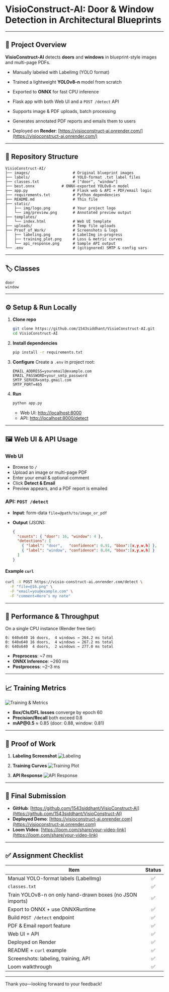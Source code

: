 # VisioConstruct-AI: Door & Window Detection in Architectural Blueprints

---

## 🚀 Project Overview

**VisioConstruct-AI** detects **doors** and **windows** in blueprint-style images and multi-page PDFs.

* Manually labeled with LabelImg (YOLO format)
* Trained a lightweight **YOLOv8-n** model from scratch
* Exported to **ONNX** for fast CPU inference
* Flask app with both Web UI and a `POST /detect` API
* Supports image & PDF uploads, batch processing
* Generates annotated PDF reports and emails them to users

* Deployed on **Render**:
  [https://visioconstruct-ai.onrender.com/](https://visioconstruct-ai.onrender.com/)

---

## 📂 Repository Structure

```
VisioConstruct-AI/
├── images/                   # Original blueprint images
├── labels/                   # YOLO-format .txt label files
├── classes.txt               # ["door", "window"]
├── best.onnx            # ONNX-exported YOLOv8-n model
├── app.py                    # Flask web & API + PDF/email logic
├── requirements.txt          # Python dependencies
├── README.md                 # This file
├── static/
│   ├── img/logo.png          # Your project logo
│   └── img/preview.png       # Annotated preview output
├── templates/
│   └── index.html            # Web UI template
├── uploads/                  # Temp file uploads
├── Proof_of_Work/            # Screenshots & logs
│   ├── labeling.png          # LabelImg in-progress
│   ├── training_plot.png     # Loss & metric curves
│   └── api_response.png      # Sample API output
└── .env                      # (gitignored) SMTP & config vars
```

---

## 🏷️ Classes

```
door
window
```

---

## ⚙️ Setup & Run Locally

1. **Clone repo**

   ```bash
   git clone https://github.com/1543siddhant/VisioConstruct-AI.git
   cd VisioConstruct-AI
   ```

2. **Install dependencies**

   ```bash
   pip install -r requirements.txt
   ```

3. **Configure**
   Create a `.env` in project root:

   ```
   EMAIL_ADDRESS=youremail@example.com
   EMAIL_PASSWORD=your_smtp_password
   SMTP_SERVER=smtp.gmail.com
   SMTP_PORT=465
   ```

4. **Run**

   ```bash
   python app.py
   ```

   * Web UI: [http://localhost:8000](http://localhost:8000)
   * API:      [http://localhost:8000/detect](http://localhost:8000/detect)

---

## 🖼️ Web UI & API Usage

### Web UI

* Browse to `/`
* Upload an image or multi-page PDF
* Enter your email & optional comment
* Click **Detect & Email**
* Preview appears, and a PDF report is emailed

### API: `POST /detect`

* **Input**: form-data `file=@path/to/image_or_pdf`
* **Output** (JSON):

  ```json
  {
    "counts": { "door": 16, "window": 4 },
    "detections": [
      { "label": "door",   "confidence": 0.91, "bbox":[x,y,w,h] },
      { "label": "window", "confidence": 0.84, "bbox":[x,y,w,h] }
    ]
  }
  ```

#### Example `curl`

```bash
curl -X POST https://visio-construct-ai.onrender.com/detect \
  -F "file=@16.png" \
  -F "email=you@example.com" \
  -F "comment=Here’s my note"
```

---

## 🚀 Performance & Throughput

On a single CPU instance (Render free tier):

```
0: 640x640 16 doors,  4 windows → 264.2 ms total
0: 640x640 16 doors,  4 windows → 267.2 ms total
0: 640x640  4 doors,  2 windows → 277.0 ms total
```

* **Preprocess**: \~7 ms
* **ONNX Inference**: \~260 ms
* **Postprocess**: \~2–3 ms

---

## 📈 Training Metrics

![Training & Metrics](https://raw.githubusercontent.com/1543siddhant/VisioConstruct-AI/refs/heads/main/runs/detect/yolov8n_blueprint_fullrun/confusion_matrix.png)

* **Box/Cls/DFL losses** converge by epoch 60
* **Precision/Recall** both exceed 0.8
* **mAP\@0.5** ≈ 0.85 (door: 0.88, window: 0.81)

---

## 📸 Proof of Work

1. **Labeling Screenshot**
   ![Labeling](https://raw.githubusercontent.com/1543siddhant/VisioConstruct-AI/refs/heads/main/runs/detect/yolov8n_blueprint_fullrun/Screenshot%202025-06-01%20024329.png)

2. **Training Curves**
   ![Training Plot](https://raw.githubusercontent.com/1543siddhant/VisioConstruct-AI/refs/heads/main/runs/detect/yolov8n_blueprint_fullrun/results.png)

3. **API Response**
   ![API Response](https://raw.githubusercontent.com/1543siddhant/VisioConstruct-AI/refs/heads/main/runs/detect/yolov8n_blueprint_fullrun/Screenshot%202025-06-01%20182948.png)

---

## 🔗 Final Submission

* **GitHub**: [https://github.com/1543siddhant/VisioConstruct-AI](https://github.com/1543siddhant/VisioConstruct-AI)
* **Deployed Demo**: [https://visioconstruct-ai.onrender.com](https://visioconstruct-ai.onrender.com)
* **Loom Video**: [https://loom.com/share/your-video-link](https://loom.com/share/your-video-link)

---

## ✅ Assignment Checklist

| Item                                                      | Status |
| --------------------------------------------------------- | :----: |
| Manual YOLO-format labels (LabelImg)                      |    ✅   |
| `classes.txt`                                             |    ✅   |
| Train YOLOv8-n on only hand-drawn boxes (no JSON imports) |    ✅   |
| Export to ONNX + use ONNXRuntime                          |    ✅   |
| Build `POST /detect` endpoint                             |    ✅   |
| PDF & Email report feature                                |    ✅   |
| Web UI + API                                              |    ✅   |
| Deployed on Render                                        |    ✅   |
| README + `curl` example                                   |    ✅   |
| Screenshots: labeling, training, API                      |    ✅   |
| Loom walkthrough                                          |    ✅   |

---

Thank you—looking forward to your feedback!
